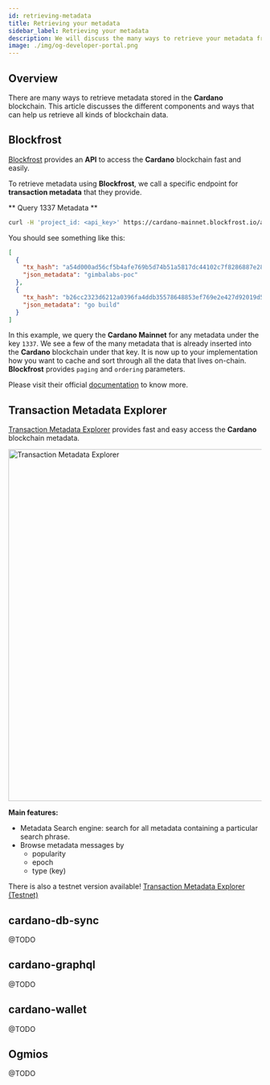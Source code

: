 ```yaml
---
id: retrieving-metadata
title: Retrieving your metadata
sidebar_label: Retrieving your metadata
description: We will discuss the many ways to retrieve your metadata from the Cardano blockchain.
image: ./img/og-developer-portal.png
---
```


## Overview

There are many ways to retrieve metadata stored in the **Cardano** blockchain. This article discusses the different components and ways that can help us retrieve all kinds of blockchain data.

## Blockfrost

[Blockfrost](/docs/get-started/blockfrost) provides an **API** to access the **Cardano** blockchain fast and easily. 

To retrieve metadata using **Blockfrost**, we call a specific endpoint for **transaction metadata** that they provide.

** Query 1337 Metadata **

```bash
curl -H 'project_id: <api_key>' https://cardano-mainnet.blockfrost.io/api/v0/metadata/txs/labels/1337 | jq
```

You should see something like this:

```json
[
  {
    "tx_hash": "a54d000ad56cf5b4afe769b5d74b51a5817dc44102c7f8286887e28bf257a2fd",
    "json_metadata": "gimbalabs-poc"
  },
  {
    "tx_hash": "b26cc2323d6212a0396fa4ddb35578648853ef769e2e427d92019d50163f636a",
    "json_metadata": "go build"
  }
]
```

In this example, we query the **Cardano Mainnet** for any metadata under the key `1337`. We see a few of the many metadata that is already inserted into the **Cardano** blockchain under that key. It is now up to your implementation how you want to cache and sort through all the data that lives on-chain. **Blockfrost** provides `paging` and `ordering` parameters.

Please visit their official [documentation](https://docs.blockfrost.io) to know more.

## Transaction Metadata Explorer
[Transaction Metadata Explorer](https://bi.stakepoolcentral.com/transactiondata) provides fast and easy access the **Cardano** blockchain metadata.

<img width="700" alt="Transaction Metadata Explorer" src="https://user-images.githubusercontent.com/57766635/154065552-ee5cedbe-8ab2-4a12-a815-ccde746c83bc.png">

**Main features:**
- Metadata Search engine: search for all metadata containing a particular search phrase.
- Browse metadata messages by 
  - popularity
  - epoch
  - type (key)

There is also a testnet version available! [Transaction Metadata Explorer (Testnet)](https://bi-testnet.stakepoolcentral.com/transactiondata)

## cardano-db-sync

@TODO

## cardano-graphql

@TODO

## cardano-wallet

@TODO

## Ogmios

@TODO
